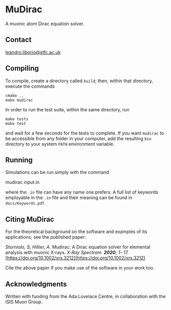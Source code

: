 # MuDirac
A muonic atom Dirac equation solver.

## Contact
leandro.liborio@stfc.ac.uk

## Compiling

To compile, create a directory called `build`; then, within that directory, execute the commands

    cmake ..
    make mudirac

In order to run the test suite, within the same directory, run

    make tests
    make test

and wait for a few seconds for the tests to complete. If you want `mudirac` to be accessible from any folder in your computer, add the resulting `bin` directory to your system `PATH` environment variable.

## Running

Simulations can be run simply with the command

   mudirac input.in

where the `.in` file can have any name one prefers. A full list of keywords employable in the `.in` file and their meaning can be found in `docs/Keywords.pdf`.

## Citing MuDirac

For the theoretical background on the software and examples of its applications, see the published paper:

*Sturniolo, S, Hillier, A.* Mudirac: A Dirac equation solver for elemental analysis with muonic X‐rays. *X‐Ray Spectrom. ***2020***; 1– 17.* [https://doi.org/10.1002/xrs.3212](https://doi.org/10.1002/xrs.3212)

Cite the above paper if you make use of the software in your work too.

## Acknowledgments 

Written with funding from the Ada Lovelace Centre, in collaboration with the ISIS Muon Group.
